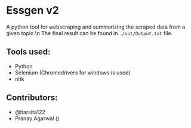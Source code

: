 # Essgen v2 

A python tool for webscraping and summarizing the scraped data from a given topic.\n
The final result can be found in `./out/Output.txt` file.

## Tools used:
  * Python
  * Selenium (Chromedrivers for windows is used)
  * nltk

## Contributors:
  * @harsita122
  * Pranay Agarwal ()
